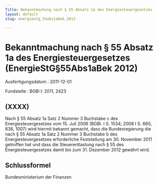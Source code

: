```yaml
---
Title: Bekanntmachung nach § 55 Absatz 1a des Energiesteuergesetzes
layout: default
slug: energiestg_55abs1abek_2012

---
```


# Bekanntmachung nach § 55 Absatz 1a des Energiesteuergesetzes (EnergieStG§55Abs1aBek 2012)

Ausfertigungsdatum
:   2011-12-01

Fundstelle
:   BGBl I: 2011, 2423


## (XXXX)

Nach § 55 Absatz 1a Satz 2 Nummer 3 Buchstabe c des
Energiesteuergesetzes vom 15. Juli 2006 (BGBl. I S. 1534; 2008 I S.
660, 838, 1007) wird hiermit bekannt gemacht, dass die Bundesregierung
die nach § 55 Absatz 1a Satz 2 Nummer 3 Buchstabe b des
Energiesteuergesetzes erforderliche Feststellung am 30. November 2011
getroffen hat und dass die Steuerentlastung nach § 55 des
Energiesteuergesetzes damit bis zum 31. Dezember 2012 gewährt wird.


## Schlussformel

Bundesministerium der Finanzen

